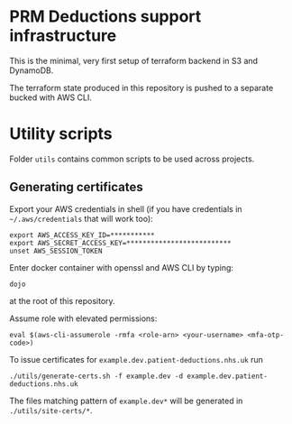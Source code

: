 # PRM Deductions support infrastructure

This is the minimal, very first setup of terraform backend in S3 and DynamoDB.

The terraform state produced in this repository is pushed to a separate bucked with AWS CLI.

# Utility scripts

Folder `utils` contains common scripts to be used across projects.

## Generating certificates

Export your AWS credentials in shell (if you have credentials in `~/.aws/credentials` that will work too):
```
export AWS_ACCESS_KEY_ID=***********
export AWS_SECRET_ACCESS_KEY=**************************
unset AWS_SESSION_TOKEN
```

Enter docker container with openssl and AWS CLI by typing:
```
dojo
```
at the root of this repository.

Assume role with elevated permissions:
```
eval $(aws-cli-assumerole -rmfa <role-arn> <your-username> <mfa-otp-code>)
```

To issue certificates for `example.dev.patient-deductions.nhs.uk` run
```
./utils/generate-certs.sh -f example.dev -d example.dev.patient-deductions.nhs.uk
```

The files matching pattern of `example.dev*` will be generated in `./utils/site-certs/*`. 
